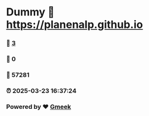 # Dummy :link: https://planenalp.github.io 
### :page_facing_up: [3](https://planenalp.github.io/tag.html) 
### :speech_balloon: 0 
### :hibiscus: 57281 
### :alarm_clock: 2025-03-23 16:37:24 
### Powered by :heart: [Gmeek](https://github.com/Meekdai/Gmeek)
